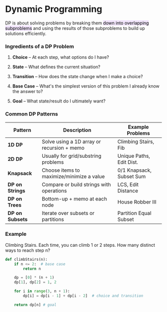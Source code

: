 # Dynamic Programming
DP is about solving problems by breaking them <mark style="background-color:#E5CCFF80">down into overlapping subproblems</mark> and using the results of those subproblems to build up solutions efficiently.

### Ingredients of a DP Problem
1. <b>Choice</b> – At each step, what options do I have?

2. <b>State</b> – What defines the current situation?

3. <b>Transition</b> – How does the state change when I make a choice?

4. <b>Base Case</b> – What's the simplest version of this problem I already know the answer to?

5. <b>Goal</b> – What state/result do I ultimately want?

### Common DP Patterns
| Pattern           | Description                                | Example Problems         |
| ----------------- | ------------------------------------------ | ------------------------ |
| **1D DP**         | Solve using a 1D array or recursion + memo | Climbing Stairs, Fib     |
| **2D DP**         | Usually for grid/substring problems        | Unique Paths, Edit Dist. |
| **Knapsack**      | Choose items to maximize/minimize a value  | 0/1 Knapsack, Subset Sum |
| **DP on Strings** | Compare or build strings with operations   | LCS, Edit Distance       |
| **DP on Trees**   | Bottom-up + memo at each node              | House Robber III         |
| **DP on Subsets** | Iterate over subsets or partitions         | Partition Equal Subset   |

### Example
Climbing Stairs. Each time, you can climb 1 or 2 steps. How many distinct ways to reach step n?

```python
def climbStairs(n):
    if n <= 2:  # base case
        return n

    dp = [0] * (n + 1)
    dp[1], dp[2] = 1, 2

    for i in range(3, n + 1):
        dp[i] = dp[i - 1] + dp[i - 2]  # choice and transition

    return dp[n] # goal
```